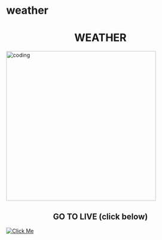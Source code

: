 # weather

<h1 align="center">WEATHER</h1>

<img src="https://media.tenor.com/LFO86xmMuWYAAAAC/rain-umbrella.gif" alt="coding" width="400" height="400">

<h2 align="center">GO TO LIVE (click below)</h2>

[![Click Me](https://i.pinimg.com/originals/ae/e2/c2/aee2c2030d1ef473b3ce7ee8af1ad719.gif)](https://pittu777.github.io/weather/)
